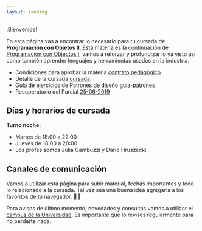 ```yaml
---
layout: landing
---
```


¡Bienvenide!

En esta página vas a encontrar lo necesario para tu cursada de **Programación con Objetos II**. Está materia es la continuación de [Programación con Objectos I](https://obj1-unahur.github.io/), vamos a reforzar y profundizar lo ya visto así como también aprender lenguajes y herramientas usados en la industria.

* Condiciones para aprobar la materia [contrato pedagógico](/contrato-pedagogico)
* Detalle de la cursada [cursada](/cursada).
* Guía de ejercicios de Patrones de diseño [guía-patrones](https://classroom.github.com/a/lP1h0dgj)
* Recuperatorio del Parcial [25-06-2019](https://classroom.github.com/a/CG579sXJ)


## Días y horarios de cursada

**Turno noche:**
* Martes de 18:00 a 22:00 
* Jueves de 18:00 a 20:00.
* Los profes somos Julia Gambuzzi y Darío Hruszecki.

## Canales de comunicación

Vamos a utilizar esta página para subir material, fechas importantes y todo lo relacionado a la cursada. Tal vez sea una buena idea agregarla a los favoritos de tu navegador. :link::globe_with_meridians:

Para avisos de último momento, novedades y consultas vamos a utilizar el [campus de la Universidad](http://campus.unahur.edu.ar/). Es importante que lo revises regularmente para no perderte nada.
